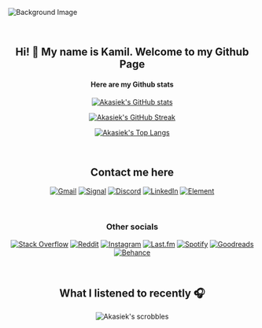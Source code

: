 

![Background Image](https://i.imgur.com/ybvJhgt.png "Profile banner")

<br/>

<div align="center">

  ## Hi! 👋 My name is Kamil. Welcome to my Github Page

  #### Here are my Github stats 
  
  [![Akasiek's GitHub stats](https://github-readme-stats.vercel.app/api?username=Akasiek&show_icons=true&theme=shades-of-purple&hide_border=true&border_radius=10)](https://github.com/anuraghazra/github-readme-stats)
  
  [![Akasiek's GitHub Streak](https://github-readme-streak-stats.herokuapp.com/?user=DenverCoder1&theme=shades-of-purple&hide_border=true&border_radius=10)](https://git.io/streak-stats)
  
  [![Akasiek's Top Langs](https://github-readme-stats.vercel.app/api/top-langs/?username=Akasiek&layout=compact&theme=shades-of-purple&hide_border=true)](https://github.com/anuraghazra/github-readme-stats)
  
  <br>
  
  ## Contact me here
  
  [![Gmail](https://img.shields.io/badge/Gmail-D14836?style=for-the-badge&logo=gmail&logoColor=white)](mailto:kpomykala2002@gmail.com)
  [![Signal](https://img.shields.io/badge/Signal-%23039BE5.svg?&style=for-the-badge&logo=Signal&logoColor=white)](https://signal.me/#p/+48690076456)
  [![Discord](https://img.shields.io/badge/Discord-5865F2?style=for-the-badge&logo=discord&logoColor=white)](https://discordapp.com/users/202501503280349184)
  [![LinkedIn](https://img.shields.io/badge/LinkedIn-0077B5?style=for-the-badge&logo=linkedin&logoColor=white)](https://www.linkedin.com/in/kamil-pomykala/)
  [![Element](https://img.shields.io/badge/Element-0DBD8B?style=for-the-badge&logo=element&logoColor=white)](https://matrix.to/#/@akasiek:matrix.org)
  
  <br>
  
  ### Other socials
  
  [![Stack Overflow](https://img.shields.io/badge/Stack_Overflow-FE7A16?style=for-the-badge&logo=stack-overflow&logoColor=white)](https://stackoverflow.com/users/9027746/akasiek)
  [![Reddit](https://img.shields.io/badge/Reddit-FF4500?style=for-the-badge&logo=reddit&logoColor=white)](https://www.reddit.com/user/Akasiek)
  [![Instagram](https://img.shields.io/badge/Instagram-E4405F?style=for-the-badge&logo=instagram&logoColor=white)](https://www.instagram.com/dziwnykamil/)
  [![Last.fm](https://img.shields.io/badge/last.fm-D51007?style=for-the-badge&logo=last.fm&logoColor=white)](https://www.last.fm/pl/user/Akasiek)
  [![Spotify](https://img.shields.io/badge/Spotify-1ED760?&style=for-the-badge&logo=spotify&logoColor=white)](https://open.spotify.com/user/11142835209?si=c5abc0a653e74fed)
  [![Goodreads](https://img.shields.io/badge/Goodreads-372213?style=for-the-badge&logo=goodreads&logoColor=white)](https://www.goodreads.com/user/show/85587976-kamil-pomyka-a)
  [![Behance](https://img.shields.io/badge/-Behance-blue?style=for-the-badge&logo=behance&logoColor=white)](https://www.behance.net/akasiek9993ed2)
  
  <br>
  
  ## What I listened to recently 🎧
  
  ![Akasiek's scrobbles](https://lastfm-recently-played.vercel.app/api?user=Akasiek)

</div>
